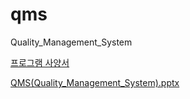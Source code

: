 # qms
Quality_Management_System 

[프로그램 사양서](https://url.kr/euZr5b)


[QMS(Quality_Management_System).pptx](https://github.com/user-attachments/files/16025303/QMS.Quality_Management_System.pptx)
